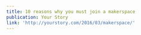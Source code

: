 ```yaml
---
title: 10 reasons why you must join a makerspace
publication: Your Story
link: 'http://yourstory.com/2016/03/makerspace/'
---
```


